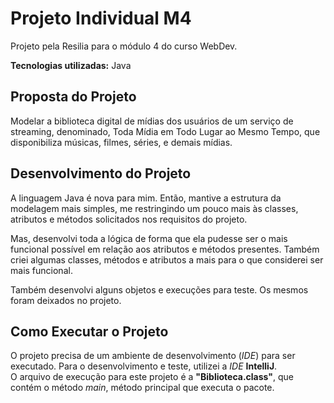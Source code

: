 # Projeto Individual M4
Projeto pela Resilia para o módulo 4 do curso WebDev.

**Tecnologias utilizadas:** Java

## Proposta do Projeto
Modelar a biblioteca digital de mídias dos usuários de
um serviço de streaming, denominado, Toda Mídia em Todo Lugar ao
Mesmo Tempo, que disponibiliza músicas, filmes, séries, e demais mídias.

## Desenvolvimento do Projeto
A linguagem Java é nova para mim. Então, mantive a estrutura da modelagem mais simples, me restringindo um pouco mais às classes, atributos e métodos solicitados nos requisitos do projeto.

Mas, desenvolvi toda a lógica de forma que ela pudesse ser o mais funcional possível em relação aos atributos e métodos presentes. Também criei algumas classes, métodos e atributos a mais para o que considerei ser mais funcional.

Também desenvolvi alguns objetos e execuções para teste. Os mesmos foram deixados no projeto.

## Como Executar o Projeto
O projeto precisa de um ambiente de desenvolvimento (*IDE*) para ser executado. Para o desenvolvimento e teste, utilizei a *IDE* **IntelliJ**. <br>
O arquivo de execução para este projeto é a **"Biblioteca.class"**, que contém o método *main*, método principal que executa o pacote.
